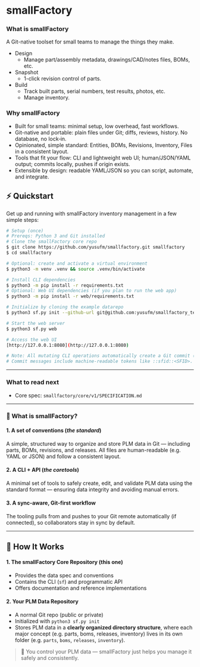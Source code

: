 # smallFactory

### What is smallFactory
A Git-native toolset for small teams to manage the things they make.

- Design
  - Manage part/assembly metadata, drawings/CAD/notes files, BOMs, etc.
- Snapshot
  - 1-click revision control of parts.
- Build
  - Track built parts, serial numbers, test results, photos, etc.
  - Manage inventory.

### Why smallFactory

- Built for small teams: minimal setup, low overhead, fast workflows.
- Git-native and portable: plain files under Git; diffs, reviews, history. No database, no lock‑in.
- Opinionated, simple standard: Entities, BOMs, Revisions, Inventory, Files in a consistent layout.
- Tools that fit your flow: CLI and lightweight web UI; human/JSON/YAML output; commits locally, pushes if origin exists.
- Extensible by design: readable YAML/JSON so you can script, automate, and integrate.


## ⚡ Quickstart

Get up and running with smallFactory inventory management in a few simple steps:

```sh
# Setup (once)
# Prereqs: Python 3 and Git installed
# Clone the smallFactory core repo
$ git clone https://github.com/yusufm/smallfactory.git smallfactory
$ cd smallfactory

# Optional: create and activate a virtual environment
$ python3 -m venv .venv && source .venv/bin/activate

# Install CLI dependencies
$ python3 -m pip install -r requirements.txt
# Optional: Web UI dependencies (if you plan to run the web app)
$ python3 -m pip install -r web/requirements.txt

# Initialize by cloning the example datarepo
$ python3 sf.py init --github-url git@github.com:yusufm/smallfactory_test_datarepo.git

# Start the web server
$ python3 sf.py web

# Access the web UI
[http://127.0.0.1:8080](http://127.0.0.1:8080)

# Note: All mutating CLI operations automatically create a Git commit (and push if an origin exists).
# Commit messages include machine-readable tokens like ::sfid::<SFID>.
```

---

### What to read next
- Core spec: `smallfactory/core/v1/SPECIFICATION.md`

---

### 📐 What is smallFactory?

#### 1. A set of conventions (*the standard*)
A simple, structured way to organize and store PLM data in Git — including parts, BOMs, revisions, and releases. All files are human-readable (e.g. YAML or JSON) and follow a consistent layout.

#### 2. A CLI + API (*the coretools*)
A minimal set of tools to safely create, edit, and validate PLM data using the standard format — ensuring data integrity and avoiding manual errors.

#### 3. A sync-aware, Git-first workflow
The tooling pulls from and pushes to your Git remote automatically (if connected), so collaborators stay in sync by default.

---

## 🧱 How It Works

#### 1. The smallFactory Core Repository (this one)
- Provides the data spec and conventions
- Contains the CLI (`sf`) and programmatic API
- Offers documentation and reference implementations

#### 2. Your PLM Data Repository
- A normal Git repo (public or private)
- Initialized with `python3 sf.py init`
- Stores PLM data in a **clearly organized directory structure**, where each major concept (e.g. parts, boms, releases, inventory) lives in its own folder (e.g. `parts`, `boms`, `releases`, `inventory`).

> 📌 You control your PLM data — smallFactory just helps you manage it safely and consistently.
